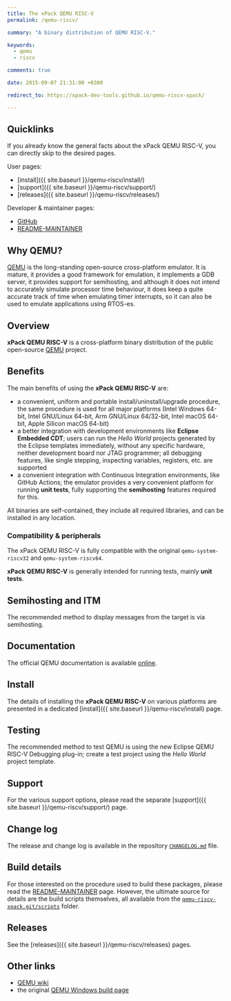 ```yaml
---
title: The xPack QEMU RISC-V
permalink: /qemu-riscv/

summary: "A binary distribution of QEMU RISC-V."

keywords:
  - qemu
  - riscv

comments: true

date: 2015-09-07 21:31:00 +0300

redirect_to: https://xpack-dev-tools.github.io/qemu-riscv-xpack/

---
```


## Quicklinks

If you already know the general facts about the xPack QEMU RISC-V, you can
directly skip to the desired pages.

User pages:

- [install]({{ site.baseurl }}/qemu-riscv/install/)
- [support]({{ site.baseurl }}/qemu-riscv/support/)
- [releases]({{ site.baseurl }}/qemu-riscv/releases/)

Developer & maintainer pages:

- [GitHub](https://github.com/xpack-dev-tools/qemu-riscv-xpack/)
- [README-MAINTAINER](https://github.com/xpack-dev-tools/qemu-riscv-xpack/blob/xpack/README-MAINTAINER.md)

## Why QEMU?

[QEMU](https://www.qemu.org) is the long-standing open-source
cross-platform emulator. It is mature, it provides a good framework
for emulation, it implements a GDB server, it provides support for
semihosting, and although it does not intend to accurately simulate
processor time behaviour, it does keep a quite accurate track of
time when emulating timer interrupts, so it can also be used to
emulate applications using RTOS-es.

## Overview

**xPack QEMU RISC-V** is a cross-platform binary distribution of
the public open-source
[QEMU](https://www.qemu.org) project.

## Benefits

The main benefits of using the **xPack QEMU RISC-V** are:

- a convenient, uniform and portable install/uninstall/upgrade procedure,
  the same procedure is used for all major
  platforms (Intel Windows 64-bit, Intel GNU/Linux 64-bit, Arm GNU/Linux
  64/32-bit, Intel macOS 64-bit, Apple Silicon macOS 64-bit)
- a better integration with development environments
  like **Eclipse Embedded CDT**;
  users can run the _Hello World_ projects generated by the
  Eclipse templates immediately, without any specific hardware,
  neither development board nor JTAG programmer; all debugging
  features, like single stepping, inspecting variables, registers,
  etc. are supported
- a convenient integration with Continuous Integration environments,
  like GitHub Actions; the emulator provides a very convenient platform for running
  **unit tests**, fully supporting the **semihosting** features
  required for this.

All binaries are self-contained, they include all required libraries,
and can be installed in any location.

### Compatibility & peripherals

The xPack QEMU RISC-V is fully compatible with the original
`qemu-system-riscv32` and `qemu-system-riscv64`.

**xPack QEMU RISC-V** is generally intended for running tests, mainly
**unit tests**.

## Semihosting and ITM

The recommended method to display messages from the target is via
semihosting.

## Documentation

The official QEMU documentation is available
[online](https://wiki.qemu.org/Manual).

## Install

The details of installing the **xPack QEMU RISC-V** on various platforms are
presented in a dedicated
[install]({{ site.baseurl }}/qemu-riscv/install) page.

## Testing

The recommended method to test QEMU is using the new Eclipse QEMU RISC-V Debugging
plug-in; create a test project using the _Hello World_ project template.

## Support

For the various support options, please read the separate
[support]({{ site.baseurl }}/qemu-riscv/support/) page.

## Change log

The release and change log is available in the repository
[`CHANGELOG.md`](https://github.com/xpack-dev-tools/qemu-riscv-xpack/blob/xpack/CHANGELOG.md) file.

## Build details

For those interested on the procedure used to build these packages,
please read the
[README-MAINTAINER](https://github.com/xpack-dev-tools/qemu-riscv-xpack/blob/xpack/README-MAINTAINER.md)
page.
However, the ultimate source for details are the build scripts
themselves, all available from the
[`qemu-riscv-xpack.git/scripts`](https://github.com/xpack-dev-tools/qemu-riscv-xpack/tree/xpack/scripts/)
folder.

## Releases

See the [releases]({{ site.baseurl }}/qemu-riscv/releases) pages.

## Other links

- [QEMU wiki](https://wiki.qemu.org/)
- the original [QEMU Windows build page](https://wiki.qemu.org/Hosts/W32)
